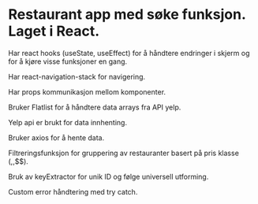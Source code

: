 # Restaurant app med søke funksjon. Laget i React.
Har react hooks (useState, useEffect) for å håndtere endringer i skjerm og for å kjøre visse funksjoner en gang.

Har react-navigation-stack for navigering.

Har props kommunikasjon mellom komponenter.

Bruker Flatlist for å håndtere data arrays fra API yelp.

Yelp api er brukt for data innhenting.

Bruker axios for å hente data.

Filtreringsfunksjon for gruppering av restauranter basert på pris klasse ($,$$,$$$).

Bruk av keyExtractor for unik ID og følge universell utforming.

Custom error håndtering med try catch.
